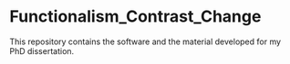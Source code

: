 # Functionalism_Contrast_Change
This repository contains the software and the material developed for my PhD dissertation. 
